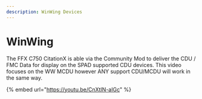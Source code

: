 ```yaml
---
description: WinWing Devices
---
```


# WinWing

The FFX C750 CitationX is able via the Community Mod to deliver the CDU / FMC Data for display on the SPAD supported CDU devices.  This video focuses on the WW MCDU however ANY support CDU/MCDU will work in the same way.

{% embed url="https://youtu.be/CnXtIN-aIGc" %}
